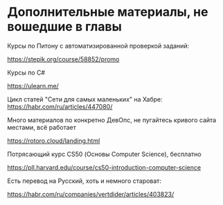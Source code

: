 # Дополнительные материалы, не вошедшие в главы 

Курсы по Питону с автоматизированной проверкой заданий: 

https://stepik.org/course/58852/promo

Курсы по C# 

https://ulearn.me/


Цикл статей "Сети для самых маленьких" на Хабре: 
https://habr.com/ru/articles/447080/

Много материалов по конкретно ДевОпс, не пугайтесь кривого сайта местами, всё работает 

https://rotoro.cloud/landing.html

Потрясающий курс CS50 (Основы Computer Science), бесплатно

https://pll.harvard.edu/course/cs50-introduction-computer-science

Есть перевод на Русский, хоть и немного староват: 

https://habr.com/ru/companies/vertdider/articles/403823/